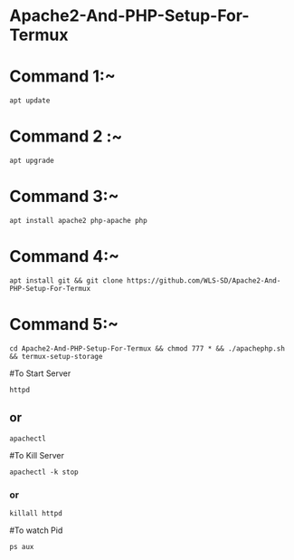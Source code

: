 # Apache2-And-PHP-Setup-For-Termux

# Command 1:~ 

```
apt update
```
# Command 2 :~

```
apt upgrade
```

# Command 3:~ 
```
apt install apache2 php-apache php
```

# Command 4:~ 
```
apt install git && git clone https://github.com/WLS-SD/Apache2-And-PHP-Setup-For-Termux
```

# Command 5:~ 
```
cd Apache2-And-PHP-Setup-For-Termux && chmod 777 * && ./apachephp.sh && termux-setup-storage
```

#To Start Server

```
httpd
```
## or 

```
apachectl
```


#To Kill Server

```
apachectl -k stop 
```

### or


```
killall httpd
```


#To watch Pid 

```
ps aux
```


